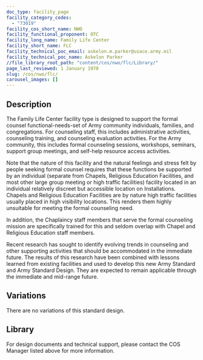 ```yaml
---
doc_type: facility_page
facility_category_codes:
  - "73019"
facility_cos_short_name: NWO
facility_functional_proponent: OTC
facility_long_name: Family Life Center
facility_short_name: FLC
facility_technical_poc_email: askelon.m.parker@usace.army.mil
facility_technical_poc_name: Askelon Parker
//file_library_root_path: "content/cos/nwo/flc/Library/"
page_last_reviewed: 1 January 1970
slug: /cos/nwo/flc/
carousel_images: []
---
```


## Description

The Family Life Center facility type is designed to support the formal counsel functional-needs-set of Army community individuals, families, and congregations. For counseling staff, this includes administrative activities, counseling training, and counseling evaluation activities. For the Army community, this includes formal counseling sessions, workshops, seminars, support group meetings, and self-help resource access activities.

Note that the nature of this facility and the natural feelings and stress felt by people seeking formal counsel requires that these functions be supported by an individual (separate from Chapels, Religious Education Facilities, and most other large group meeting or high traffic facilities) facility located in an individual relatively discreet but accessible location on Installations. Chapels and Religious Education Facilities are by nature high traffic facilities usually placed in high visibility locations. This renders them highly unsuitable for meeting the formal counseling need.

In addition, the Chaplaincy staff members that serve the formal counseling mission are specifically trained for this and seldom overlap with Chapel and Religious Education staff members.

Recent research has sought to identify evolving trends in counseling and other supporting activities that should be accommodated in the immediate future. The results of this research have been combined with lessons learned from existing facilities and used to develop this new Army Standard and Army Standard Design. They are expected to remain applicable through the immediate and mid-range future.

## Variations

There are no variations of this standard design.

## Library
For design documents and technical support, please contact the COS Manager listed above for more information.